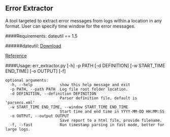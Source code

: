 Error Extractor
---------------

A tool targeted to extract error messages from logs within a location in any format.
User can specify time window for the error messages. 

####Requirements:
    dateutil == 1.5

######dateutil:
[Download](http://labix.org/download/python-dateutil/python-dateutil-1.5.tar.gz "http://labix.org/download/python-dateutil/python-dateutil-1.5.tar.gz")

[Reference](http://labix.org/python-dateutil "http://labix.org/python-dateutil")


####Usage:
err_extractor.py [-h] -p PATH [-d DEFINITION] [-w START_TIME END_TIME]
                              [-o OUTPUT] [-f]

    optional arguments:
      -h, --help            show this help message and exit
      -p PATH, --path PATH  Log file root folder location.
      -d DEFINITION, --definition DEFINITION
                            Parser definition file, default is 'parsers.xml'
      -w START_TIME END_TIME, --window START_TIME END_TIME
                            Start time and end time in YYYY-MM-DD HH:MM:SS
      -o OUTPUT, --output OUTPUT
                            Save report to a html file, provide filename.
      -f, --fast            Run timestamp parsing in fast mode, better for large logs.